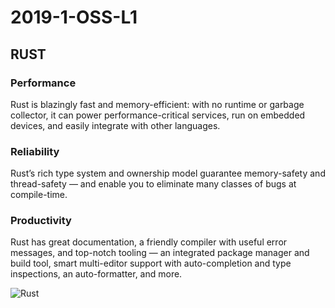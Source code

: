 # 2019-1-OSS-L1

## RUST

### Performance
Rust is blazingly fast and memory-efficient: with no runtime or garbage collector, it can power performance-critical services, run on embedded devices, and easily integrate with other languages.

### Reliability
Rust’s rich type system and ownership model guarantee memory-safety and thread-safety — and enable you to eliminate many classes of bugs at compile-time.

### Productivity
Rust has great documentation, a friendly compiler with useful error messages, and top-notch tooling — an integrated package manager and build tool, smart multi-editor support with auto-completion and type inspections, an auto-formatter, and more.

![Rust](https://upload.wikimedia.org/wikipedia/commons/thumb/d/d5/Rust_programming_language_black_logo.svg/240px-Rust_programming_language_black_logo.svg.png)
